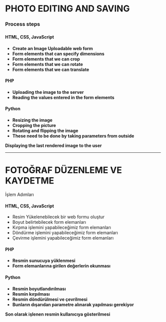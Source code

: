 # PHOTO EDITING AND SAVING
<h3> Process steps <h3/>

<h4> HTML, CSS, JavaScript <h4/> 
    <ul>
        <li> Create an Image Uploadable web form </li>
        <li> Form elements that can specify dimensions </li>
        <li> Form elements that we can crop </li>
        <li> Form elements that we can rotate </li>
        <li> Form elements that we can translate </li>
    </ul>

<h4> PHP <h4/>
    <ul>
        <li> Uploading the image to the server </li>
        <li> Reading the values ​​entered in the form elements </li>
    </ul>
    
<h4> Python <h4/>
    <ul>
        <li> Resizing the image </li>
        <li> Cropping the picture </li>
        <li> Rotating and flipping the image </li>
        <li> These need to be done by taking parameters from outside </li>
    </ul> 

Displaying the last rendered image to the user

<hr> 

# FOTOĞRAF DÜZENLEME VE KAYDETME

İşlem Adımları

<h4> HTML, CSS, JavaScript </h4> 
<ul>
    <li> Resim Yükelenebilecek bir web formu oluştur </li>
    <li> Boyut belirtebilecek form elemanları </li>
    <li> Kırpma işlemini yapabileceğimiz form elemanları </li>
    <li> Döndürme işlemini yapabileceğimiz form elemanları </li>
    <li>  Çevirme işlemini yapabileceğimiz form elemanları </li>
</ul>
    
<h4> PHP <h4/>
    <ul>
        <li> Resmin sunucuya yüklenmesi </li>
        <li> Form elemanlarına girilen değerlerin okunması </li>
    </ul>
    
<h4> Python <h4/>
    <ul>
        <li> Resmin boyutlandırılması </li>
        <li> Resmin kırpılması </li>
        <li> Resmin döndürülmesi ve çevrilmesi </li>
        <li> Bunların dışarıdan parametre alınarak yapılması gerekiyor </li>
    </ul>
    
Son olarak işlenen resmin kullanıcıya gösterilmesi



